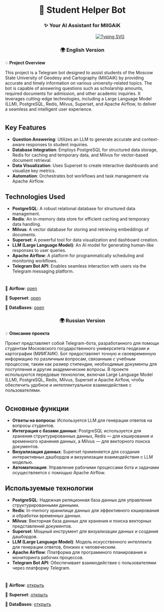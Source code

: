 <h1 align="center">🚀 Student Helper Bot</h1>
<h3 align="center">✨ Your AI Assistant for MIIGAiK</h3>

ㅤㅤㅤㅤㅤㅤㅤㅤㅤㅤㅤㅤㅤㅤㅤㅤㅤㅤㅤㅤㅤㅤㅤ[![Typing SVG](https://readme-typing-svg.herokuapp.com?color=%2336BCF7&lines=telegramBot.start())](https://git.io/typing-svg)

<h3 align="center">🌍 English Version</h3>

💡 **Project Overview**

This project is a Telegram bot designed to assist students of the Moscow State University of Geodesy and Cartography (MIIGAiK) by providing accurate and timely information on various university-related topics. The bot is capable of answering questions such as scholarship amounts, required documents for admission, and other academic inquiries. It leverages cutting-edge technologies, including a Large Language Model (LLM), PostgreSQL, Redis, Milvus, Superset, and Apache Airflow, to deliver a seamless and intelligent user experience.

<h1></h1>

## **Key Features**

- **Question Answering**: Utilizes an LLM to generate accurate and context-aware responses to student inquiries.
- **Database Integration**: Employs PostgreSQL for structured data storage, Redis for caching and temporary data, and Milvus for vector-based document retrieval.
- **Data Visualization**: Uses Superset to create interactive dashboards and visualize key metrics.
- **Automation**: Orchestrates bot workflows and task management via Apache Airflow.

## **Technologies Used**

- **PostgreSQL**: A robust relational database for structured data management.
- **Redis**: An in-memory data store for efficient caching and temporary data handling.
- **Milvus**: A vector database for storing and retrieving embeddings of documents.
- **Superset**: A powerful tool for data visualization and dashboard creation.
- **LLM (Large Language Model)**: An AI model for generating human-like responses to user queries.
- **Apache Airflow**: A platform for programmatically scheduling and monitoring workflows.
- **Telegram Bot API**: Enables seamless interaction with users via the Telegram messaging platform.

<h1></h1>

📂 **Airflow**: [open](https://github.com/end1ess1/end1ess1/tree/develop/chat_bot_project/Airflow)

📂 **Superset**: [open](https://github.com/end1ess1/end1ess1/tree/develop/chat_bot_project/Superset)

📂 **DataBases**: [open](https://github.com/end1ess1/end1ess1/tree/develop/chat_bot_project/Databases)

<h3 align="center">🌍 Russian Version</h3>

💡 **Описание проекта**

Проект представляет собой Telegram-бота, разработанного для помощи студентам Московского государственного университета геодезии и картографии (МИИГАИК). Бот предоставляет точную и своевременную информацию по различным вопросам, связанным с учебным процессом, таким как размер стипендии, необходимые документы для поступления и другие академические вопросы. В проекте используются передовые технологии, включая Large Language Model (LLM), PostgreSQL, Redis, Milvus, Superset и Apache Airflow, чтобы обеспечить удобное и интеллектуальное взаимодействие с пользователями.

<h1></h1>

## **Основные функции**

- **Ответы на вопросы**: Используется LLM для генерации ответов на вопросы студентов.
- **Интеграция с базами данных**: PostgreSQL используется для хранения структурированных данных, Redis — для кэширования и временного хранения данных, а Milvus — для векторного поиска документов.
- **Визуализация данных**: Superset применяется для создания интерактивных дашбордов и визуализации взаимодействия с LLM моделью.
- **Автоматизация**: Управление рабочими процессами бота и задачами осуществляется с помощью Apache Airflow.

## **Используемые технологии**

- **PostgreSQL**: Надежная реляционная база данных для управления структурированными данными.
- **Redis**: In-memory хранилище данных для эффективного кэширования и обработки временных данных.
- **Milvus**: Векторная база данных для хранения и поиска векторных представлений документов.
- **Superset**: Мощный инструмент для визуализации данных и создания дашбордов.
- **LLM (Large Language Model)**: Модель искусственного интеллекта для генерации ответов, близких к человеческим.
- **Apache Airflow**: Платформа для программного планирования и мониторинга рабочих процессов.
- **Telegram Bot API**: Обеспечивает взаимодействие с пользователями через платформу Telegram.

<h1></h1>

📂 **Airflow**: [открыть](https://github.com/end1ess1/end1ess1/tree/develop/chat_bot_project/Airflow)

📂 **Superset**: [открыть](https://github.com/end1ess1/end1ess1/tree/develop/chat_bot_project/Superset)

📂 **DataBases**: [открыть](https://github.com/end1ess1/end1ess1/tree/develop/chat_bot_project/Databases)
